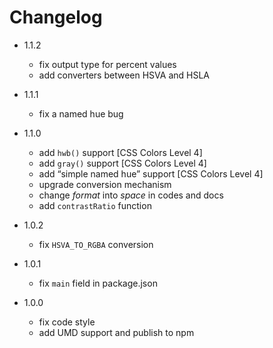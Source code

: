 # Changelog
* 1.1.2
    - fix output type for percent values
    - add converters between HSVA and HSLA

* 1.1.1
    - fix a named hue bug

* 1.1.0
    - add `hwb()` support [CSS Colors Level 4]
    - add `gray()` support [CSS Colors Level 4]
    - add “simple named hue” support [CSS Colors Level 4]
    - upgrade conversion mechanism
    - change *format* into *space* in codes and docs
    - add `contrastRatio` function

* 1.0.2
    - fix `HSVA_TO_RGBA` conversion

* 1.0.1
    - fix `main` field in package.json

* 1.0.0
    - fix code style
    - add UMD support and publish to npm


